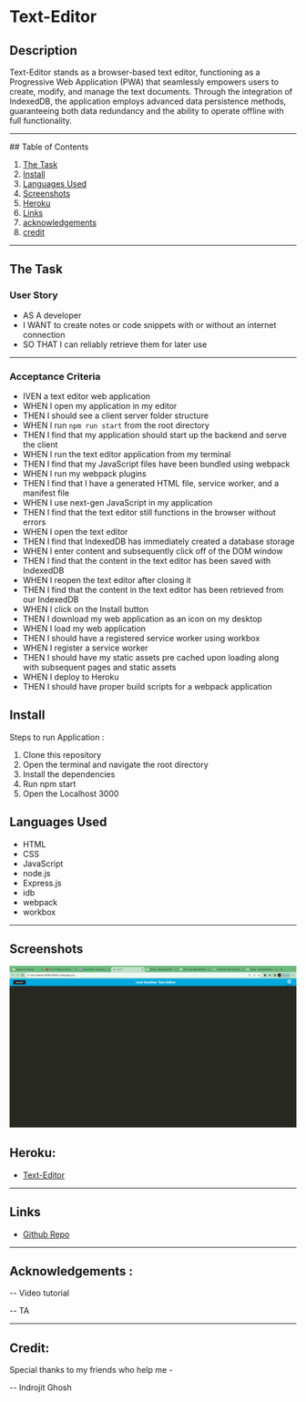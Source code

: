 # Text-Editor

## Description

Text-Editor stands as a browser-based text editor, functioning as a Progressive Web Application (PWA) that seamlessly empowers users to create, modify, and manage the text documents. Through the integration of IndexedDB, the application employs advanced data persistence methods, guaranteeing both data redundancy and the ability to operate offline with full functionality.

<hr>
## Table of Contents

1. [The Task](#the-task)
2. [Install](#install)
3. [Languages Used](#languages-used)
4. [Screenshots](#screenshots)
5. [Heroku](#heroku)
6. [Links](#links)
7. [acknowledgements](#acknowledgements)
8. [credit](#credit)

<hr>

## The Task

### User Story

- AS A developer
- I WANT to create notes or code snippets with or without an internet connection
- SO THAT I can reliably retrieve them for later use

<hr>

### Acceptance Criteria

- IVEN a text editor web application
- WHEN I open my application in my editor
- THEN I should see a client server folder structure
- WHEN I run `npm run start` from the root directory
- THEN I find that my application should start up the backend and serve the client
- WHEN I run the text editor application from my terminal
- THEN I find that my JavaScript files have been bundled using webpack
- WHEN I run my webpack plugins
- THEN I find that I have a generated HTML file, service worker, and a manifest file
- WHEN I use next-gen JavaScript in my application
- THEN I find that the text editor still functions in the browser without errors
- WHEN I open the text editor
- THEN I find that IndexedDB has immediately created a database storage
- WHEN I enter content and subsequently click off of the DOM window
- THEN I find that the content in the text editor has been saved with IndexedDB
- WHEN I reopen the text editor after closing it
- THEN I find that the content in the text editor has been retrieved from our IndexedDB
- WHEN I click on the Install button
- THEN I download my web application as an icon on my desktop
- WHEN I load my web application
- THEN I should have a registered service worker using workbox
- WHEN I register a service worker
- THEN I should have my static assets pre cached upon loading along with subsequent pages and static assets
- WHEN I deploy to Heroku
- THEN I should have proper build scripts for a webpack application

## Install

Steps to run Application :

1. Clone this repository
2. Open the terminal and navigate the root directory
3. Install the dependencies
4. Run npm start
5. Open the Localhost 3000

## Languages Used

- HTML
- CSS
- JavaScript
- node.js
- Express.js
- idb
- webpack
- workbox

<hr>

## Screenshots

![Text-Editor](media/Text-Editor.png)

## Heroku:

- [Text-Editor](https://text-editor92-dbf877b56f3c.herokuapp.com/)

<hr>

## Links

- [Github Repo](https://github.com/mdRashed30/Text-Editor)

<hr>

## Acknowledgements :

-- Video tutorial

-- TA

<hr>

## Credit:

Special thanks to my friends who help me -

-- Indrojit Ghosh
